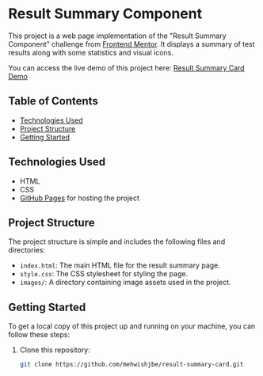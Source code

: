 # Result Summary Component

This project is a web page implementation of the "Result Summary Component" challenge from [Frontend Mentor](https://www.frontendmentor.io/challenges/results-summary-component-CE_K6s0maV). It displays a summary of test results along with some statistics and visual icons.

You can access the live demo of this project here: [Result Summary Card Demo](https://mehwishjbe.github.io/result-summary-card/)

## Table of Contents

- [Technologies Used](#technologies-used)
- [Project Structure](#project-structure)
- [Getting Started](#getting-started)

## Technologies Used

- HTML
- CSS
- [GitHub Pages](https://pages.github.com/) for hosting the project

## Project Structure

The project structure is simple and includes the following files and directories:

- `index.html`: The main HTML file for the result summary page.
- `style.css`: The CSS stylesheet for styling the page.
- `images/`: A directory containing image assets used in the project.

## Getting Started

To get a local copy of this project up and running on your machine, you can follow these steps:

1. Clone this repository:

   ```bash
   git clone https://github.com/mehwishjbe/result-summary-card.git
